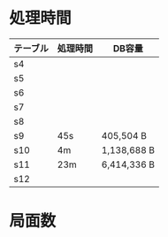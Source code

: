 # 処理時間
| テーブル | 処理時間 | DB容量 |
| -| -| -|
|s4 | 
|s5 |
|s6 |
|s7 |
|s8 |
|s9 | 45s | 405,504 B
|s10 | 4m | 1,138,688 B
|s11 | 23m | 6,414,336 B
|s12 | 

# 局面数